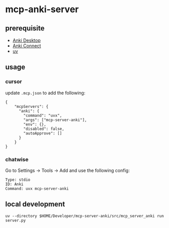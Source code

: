 # mcp-anki-server

## prerequisite

- [Anki Desktop](https://apps.ankiweb.net/)
- [Anki Connect](https://ankiweb.net/shared/info/2055492159)
- [uv](https://docs.astral.sh/uv/getting-started/installation/)


## usage


### cursor

update `.mcp.json` to add the following:

```
{
    "mcpServers": {
      "anki": {
        "command": "uvx",
        "args": ["mcp-server-anki"],
        "env": {},
        "disabled": false,
        "autoApprove": []
      }
    }
}
```

### chatwise

Go to Settings -> Tools -> Add and use the following config:

```
Type: stdio
ID: Anki
Command: uvx mcp-server-anki
```


## local development

```
uv --directory $HOME/Developer/mcp-server-anki/src/mcp_server_anki run server.py
```